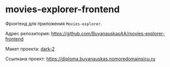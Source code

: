 # movies-explorer-frontend

Фронтенд для приложения `Movies-explorer`.

Адрес репозитория: https://github.com/BuyanauskasAA/movies-explorer-frontend

Макет проекта: [dark-2](https://www.figma.com/file/6FMWkB94wE7KTkcCgUXtnC/%D0%94%D0%B8%D0%BF%D0%BB%D0%BE%D0%BC%D0%BD%D1%8B%D0%B9-%D0%BF%D1%80%D0%BE%D0%B5%D0%BA%D1%82?type=design&node-id=1-7266&mode=design)

Ссылкана проект: https://diploma.buyanauskas.nomoredomainsicu.ru